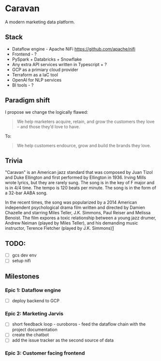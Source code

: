 # Caravan
A modern marketing data platform.

## Stack
- Dataflow engine - Apache NiFi https://github.com/apache/nifi
- Frontend - ?
- PySpark + Databricks + Snowflake
- Any extra API services written in Typescript + ?
- GCP as a primiary cloud provider
- Terraform as a IaC tool
- OpenAI for NLP services
- BI tools - ?

## Paradigm shift
I propose we change the logically flawed:

>We help marketers acquire, retain, and grow the customers they love – and those they’d love to have.

To:

>We help customers endource, grow and build the brands they love.

<!-- TODO -->

## Trivia

"Caravan" is an American jazz standard that was composed by Juan Tizol and Duke Ellington and first performed by Ellington in 1936. Irving Mills wrote lyrics, but they are rarely sung. The song is in the key of F major and is in 4/4 time. The tempo is 120 beats per minute. The song is in the form of a 32-bar AABA song.

In the recent times, the song was popularized by a 2014 American independent psychological drama film written and directed by Damien Chazelle and starring Miles Teller, J.K. Simmons, Paul Reiser and Melissa Benoist. The film expores a toxic relationship between a young jazz drumer, Andrew Neiman (played by Miles Teller), and his demanding music instructor, Terence Fletcher (played by J.K. Simmons)[1](https://youtu.be/ZZY-Ytrw2co)

## TODO:
- [ ] gcs dev env
- [ ] setup nifi

## Milestones
### Epic 1: Dataflow engine
- [ ] deploy backend to GCP
### Epic 2: Marketing Jarvis
- [ ] short feedback loop - ouroboros - feed the dataflow chain with the project documentation
- [ ] create the chatbot
- [ ] add the issue tracker as the second source of data
### Epic 3: Customer facing frontend
